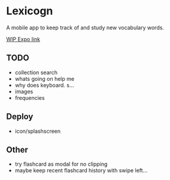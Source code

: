 # Lexicogn

A mobile app to keep track of and study new vocabulary words.

[WIP Expo link](https://expo.io/@evadin/projects/lexicogn)

## TODO

- collection search
- whats going on help me
- why does keyboard. s...
- images
- frequencies

## Deploy

- icon/splashscreen

## Other

- try flashcard as modal for no clipping
- maybe keep recent flashcard history with swipe left...